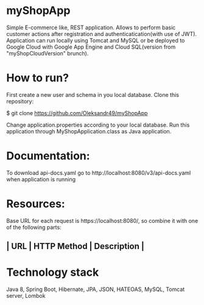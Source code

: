 # myShopApp

Simple E-commerce like, REST application. Allows to perform basic customer actions after registration and authenticatication(with use of JWT).
Application can run locally using Tomcat and MySQL or be deployed to Google Cloud with Google App Engine and Cloud SQL(version from "myShopCloudVersion" brunch).

# How to run?

First create a new user and schema in you local database.
Clone this repository:

$ git clone https://github.com/Oleksandr49/myShopApp

Change application.properties according to your local database.
Run this application through MyShopApplication.class as Java application.

# Documentation:
To download api-docs.yaml go to http://localhost:8080/v3/api-docs.yaml when application is running

# Resources:

Base URL for each request is https://localhost:8080/, so combine it with one of the following parts:

| URL | HTTP Method | Description |
-----------------------------------



# Technology stack

Java 8,
Spring Boot,
Hibernate, 
JPA,
JSON,
HATEOAS,
MySQL,
Tomcat server,
Lombok
